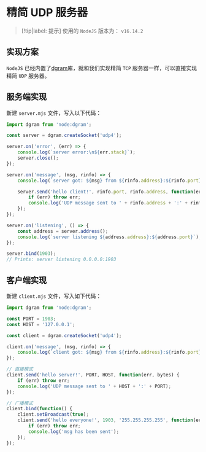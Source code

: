 # 精简 UDP 服务器

> [!tip|label: 提示]
> 使用的 `NodeJS` 版本为： `v16.14.2`

## 实现方案

`NodeJS` 已经内置了[dgram](https://nodejs.org/api/dgram.html)库，就和我们实现精简 `TCP` 服务器一样，可以直接实现精简 `UDP` 服务器。

## 服务端实现

新建 `server.mjs` 文件，写入以下代码：

```js
import dgram from 'node:dgram';

const server = dgram.createSocket('udp4');

server.on('error', (err) => {
    console.log(`server error:\n${err.stack}`);
    server.close();
});

server.on('message', (msg, rinfo) => {
    console.log(`server got: ${msg} from ${rinfo.address}:${rinfo.port}`);

    server.send('hello client!', rinfo.port, rinfo.address, function(err, bytes) {
        if (err) throw err;
        console.log('UDP message sent to ' + rinfo.address + ':' + rinfo.port);
    });
});

server.on('listening', () => {
    const address = server.address();
    console.log(`server listening ${address.address}:${address.port}`);
});

server.bind(1903);
// Prints: server listening 0.0.0.0:1903
```

## 客户端实现

新建 `client.mjs` 文件，写入如下代码：

```js
import dgram from 'node:dgram';

const PORT = 1903;
const HOST = '127.0.0.1';

const client = dgram.createSocket('udp4');

client.on('message', (msg, rinfo) => {
    console.log(`client got: ${msg} from ${rinfo.address}:${rinfo.port}`);
});

// 直接模式
client.send('hello server!', PORT, HOST, function(err, bytes) {
    if (err) throw err;
    console.log('UDP message sent to ' + HOST + ':' + PORT);
});

// 广播模式
client.bind(function() {
    client.setBroadcast(true);
    client.send('hello everyone!', 1903, '255.255.255.255', function(err) {
        if (err) throw err;
        console.log('msg has been sent');
    });
});
```
